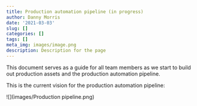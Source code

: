 ```yaml
---
title: Production automation pipeline (in progress)
author: Danny Morris
date: '2021-03-03'
slug: []
categories: []
tags: []
meta_img: images/image.png
description: Description for the page
---
```


This document serves as a guide for all team members as we start to build out production assets and the production automation pipeline.

This is the current vision for the production automation pipeline:

![](images/Production pipeline.png)
